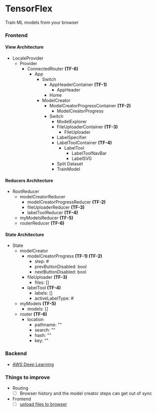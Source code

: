 # TensorFlex
Train ML models from your browser

### Frontend

#### View Architecture

* LocaleProvider
  * Provider
    * ConnectedRouter **(TF-6)**
      * App
        * Switch
          * AppHeaderContainer **(TF-1)**
            * AppHeader
          * Home
        * ModelCreator
          * ModelCreatorProgressContainer **(TF-2)**
            * ModelCreatorProgress
          * Switch
            * ModelExplorer
            * FileUploaderContainer **(TF-3)**
              * FileUploader
            * LabelSpecifier
            * LabelToolContainer **(TF-4)**
              * LabelTool
                * LabelToolNavBar
                * LabelSVG
            * Split Dataset
            * TrainModel

#### Reducers Architecture

* RootReducer
  * modelCreatorReducer
    * modelCreatorProgressReducer **(TF-2)**
    * fileUploaderReducer **(TF-3)**
    * labelToolReducer **(TF-4)**
  * myModelsReducer **(TF-5)**
  * routerReducer **(TF-6)**

#### State Architecture

* State
  * modelCreator
    * modelCreatorProgress **(TF-1) (TF-2)**
      * step: #
      * prevButtonDisabled: bool
      * nextButtonDisabled: bool
    * fileUploader **(TF-3)**
      * files: []
    * labelTool **(TF-4)**
      * labels: []
      * activeLabelType: #
  * myModels **(TF-5)**
    * models: []
  * router **(TF-6)**
    * location
      * pathname: ""
      * search: ""
      * hash: ""
      * key: ""

### Backend

  * [AWS Deep Learning](https://aws.amazon.com/documentation/dlami/)

### Things to improve

* Routing
  - [ ] Browser history and the model creator steps can get out of sync
* Frontend
  - [ ] [upload files to browser](https://scotch.io/tutorials/use-the-html5-file-api-to-work-with-files-locally-in-the-browser)
